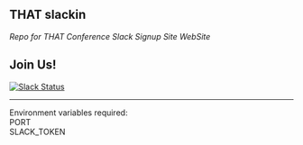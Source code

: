 ## THAT slackin
_Repo for THAT Conference Slack Signup Site WebSite_

## Join Us!
[![Slack Status](http://thatslack.thatconference.com/badge.svg)](http://thatslack.thatconference.com)

---    

Environment variables required:     
PORT   
SLACK_TOKEN    

